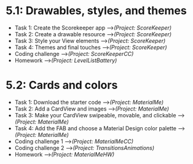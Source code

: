 # 5.1: Drawables, styles, and themes

* Task 1: Create the Scorekeeper app -->*(Project: ScoreKeeper)*
* Task 2: Create a drawable resource -->*(Project: ScoreKeeper)*
* Task 3: Style your View elements -->*(Project: ScoreKeeper)*
* Task 4: Themes and final touches -->*(Project: ScoreKeeper)*
* Coding challenge -->*(Project: ScoreKeeperCC)*
* Homework -->*(Project: LevelListBattery)*


# 5.2: Cards and colors

* Task 1: Download the starter code -->*(Project: MaterialMe)*
* Task 2: Add a CardView and images -->*(Project: MaterialMe)*
* Task 3: Make your CardView swipeable, movable, and clickable -->*(Project: MaterialMe)*
* Task 4: Add the FAB and choose a Material Design color palette -->*(Project: MaterialMe)*
* Coding challenge 1 -->*(Project: MaterialMeCC)*
* Coding challenge 2 -->*(Project: TransitionsAnimations)*
* Homework -->*(Project: MaterialMeHW)*

